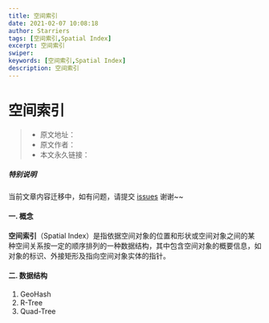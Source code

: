 ```yaml
---
title: 空间索引
date: 2021-02-07 10:08:18
author: Starriers
tags: [空间索引,Spatial Index]
excerpt: 空间索引
swiper:
keywords: [空间索引,Spatial Index]
description: 空间索引
---
```


# 空间索引

> * 原文地址：[]()
> * 原文作者：[]()
> * 本文永久链接：[]()

##### **特别说明**

当前文章内容迁移中，如有问题，请提交 [issues](https://github.com/Starrier/starrier.github.io/issues) 谢谢~~


#### 一. 概念

**空间索引**（Spatial Index）是指依据空间对象的位置和形状或空间对象之间的某种空间关系按一定的顺序排列的一种数据结构，其中包含空间对象的概要信息，如对象的标识、外接矩形及指向空间对象实体的指针。

#### 二. 数据结构


1. GeoHash
2. R-Tree
3. Quad-Tree


